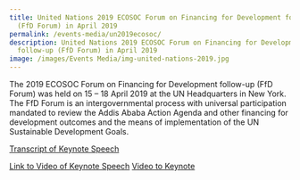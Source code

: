 ```yaml
---
title: United Nations 2019 ECOSOC Forum on Financing for Development follow up
  (FfD Forum) in April 2019
permalink: /events-media/un2019ecosoc/
description: United Nations 2019 ECOSOC Forum on Financing for Development
  follow-up (FfD Forum) in April 2019
image: /images/Events Media/img-united-nations-2019.jpg
---
```

The 2019 ECOSOC Forum on Financing for Development follow-up (FfD Forum) was held on 15 – 18 April 2019 at the UN Headquarters in New York. The FfD Forum is an intergovernmental process with universal participation mandated to review the Addis Ababa Action Agenda and other financing for development outcomes and the means of implementation of the UN Sustainable Development Goals.

[Transcript of Keynote Speech](/files/Events%20Media%20Files/Transcript-of-Speech-at-the-ECOSOC-4TH-Forum-on-Financing-for-Development.pdf)

[Link to Video of Keynote Speech](https://youtu.be/fKxP4SiO4eo)
[Video to Keynote](https://youtu.be/fKxP4SiO4eo)